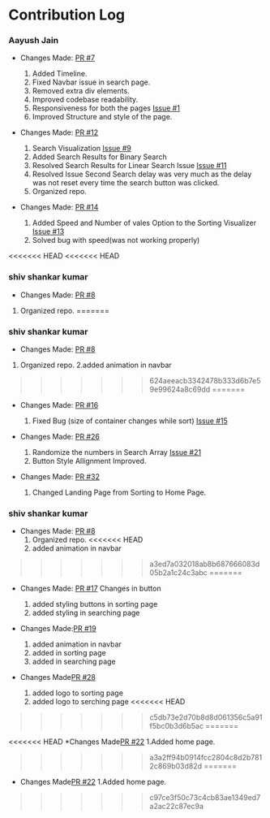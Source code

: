 # Contribution Log

### Aayush Jain
* Changes Made: [PR #7](https://github.com/akshitadixit/Structurex/pull/7)
  1. Added Timeline.
  2. Fixed Navbar issue in search page.
  3. Removed extra div elements.
  4. Improved codebase readability.
  5. Responsiveness for both the pages [Issue #1](https://github.com/akshitadixit/Structurex/issues/13)
  6. Improved Structure and style of the page.

* Changes Made: [PR #12](https://github.com/akshitadixit/Structurex/pull/12)
  1. Search Visualization [Issue #9](https://github.com/akshitadixit/Structurex/issues/9)
  2. Added Search Results for Binary Search
  3. Resolved Search Results for Linear Search Issue [Issue #11](https://github.com/akshitadixit/Structurex/issues/11)
  4. Resolved Issue Second Search delay was very much as the delay was not reset every time the search button was clicked.
  5. Organized repo.

* Changes Made: [PR #14](https://github.com/akshitadixit/Structurex/pull/14)
  1. Added Speed and Number of vales Option to the Sorting Visualizer [Issue #13](https://github.com/akshitadixit/Structurex/issues/13)
  2. Solved bug with speed(was not working properly)

<<<<<<< HEAD
<<<<<<< HEAD
  ### shiv shankar kumar
  * Changes Made: [PR #8](https://github.com/akshitadixit/Structurex/pull/8)
  1. Organized repo.
=======
   ### shiv shankar kumar
  * Changes Made: [PR #8](https://github.com/akshitadixit/Structurex/pull/8)
  1. Organized repo.
  2.added animation in navbar
>>>>>>> 624aeeacb3342478b333d6b7e59e99624a8c69dd
=======
* Changes Made: [PR #16](https://github.com/akshitadixit/Structurex/pull/16)
  1. Fixed Bug (size of container changes while sort)  [Issue #15](https://github.com/akshitadixit/Structurex/issues/15)
  
* Changes Made: [PR #26](https://github.com/akshitadixit/Structurex/pull/26)
  1. Randomize the numbers in Search Array  [Issue #21](https://github.com/akshitadixit/Structurex/issues/21)
  2. Button Style Allignment Improved.

* Changes Made: [PR #32](https://github.com/akshitadixit/Structurex/pull/32)
  1. Changed Landing Page from Sorting to Home Page.
  
  
### shiv shankar kumar

* Changes Made: [PR #8](https://github.com/akshitadixit/Structurex/pull/8)
  1. Organized repo.
<<<<<<< HEAD
  2. added animation in navbar
>>>>>>> a3ed7a032018ab8b687666083d05b2a1c24c3abc
=======

* Changes Made: [PR #17](https://github.com/akshitadixit/Structurex/pull/17)
  Changes in button
  1. added styling buttons in sorting page
  2. added styling in searching page

* Changes Made:[PR #19](https://github.com/akshitadixit/Structurex/pull/19)
  1. added animation in navbar
  2. added in sorting page 
  3. added in searching page

* Changes Made[PR #28](https://github.com/akshitadixit/Structurex/pull/28)
  1. added logo to sorting page
  2. added logo to serching page
<<<<<<< HEAD
>>>>>>> c5db73e2d70b8d8d061356c5a91f5bc0b3d6b5ac
=======

<<<<<<< HEAD
  *Changes Made[PR #22](https://github.com/akshitadixit/Structurex/pull/22)
  1.Added home page.
>>>>>>> a3a2ff94b0914fcc2804c8d2b7812c869b03d82d
=======
* Changes Made[PR #22](https://github.com/akshitadixit/Structurex/pull/22)
  1.Added home page.
>>>>>>> c97ce3f50c73c4cb83ae1349ed7a2ac22c87ec9a
